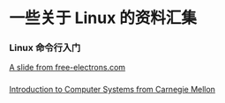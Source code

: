 # 一些关于 Linux 的资料汇集

### Linux 命令行入门

[A slide from free-electrons.com](http://free-electrons.com/docs/command-line/)

### 

[Introduction to Computer Systems from Carnegie Mellon](http://www.cs.cmu.edu/afs/cs/academic/class/15213-s08/www/)


